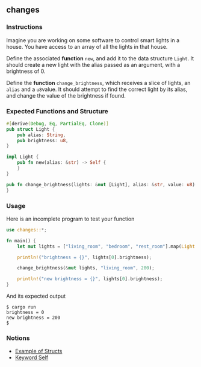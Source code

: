 ## changes

### Instructions

Imagine you are working on some software to control smart lights in a house. You have access to an array of all the lights in that house.

Define the associated **function** `new`, and add it to the data structure `Light`. It should create a new light with the alias passed as an argument, with a brightness of 0.

Define the **function** `change_brightness`, which receives a slice of lights, an `alias` and a `u8`value. It should attempt to find the correct light by its alias, and change the value of the brightness if found.

### Expected Functions and Structure

```rust
#[derive(Debug, Eq, PartialEq, Clone)]
pub struct Light {
	pub alias: String,
	pub brightness: u8,
}

impl Light {
	pub fn new(alias: &str) -> Self {
	}
}

pub fn change_brightness(lights: &mut [Light], alias: &str, value: u8) {
}
```

### Usage

Here is an incomplete program to test your function

```rust
use changes::*;

fn main() {
    let mut lights = ["living_room", "bedroom", "rest_room"].map(Light::new);

    println!("brightness = {}", lights[0].brightness);

    change_brightness(&mut lights, "living_room", 200);

    println!("new brightness = {}", lights[0].brightness);
}
```

And its expected output

```console
$ cargo run
brightness = 0
new brightness = 200
$
```

### Notions

- [Example of Structs](https://doc.rust-lang.org/book/ch05-02-example-structs.html)
- [Keyword Self](https://doc.rust-lang.org/std/keyword.self.html)
